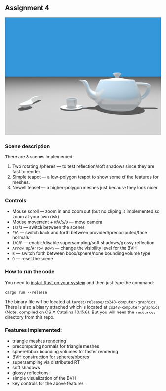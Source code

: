 ## Assignment 4

![Result](../images/assignment-4/newell-teaset.png "Result")

### Scene description
There are 3 scenes implemented:
1. Two rotating spheres — to test reflection/soft shadows since they are fast to render
2. Simple teapot — a low-polygon teapot to show some of the features for meshes.
3. Newell teaset — a higher-polygon meshes just because they look nicer.

### Controls
- Mouse scroll — zoom in and zoom out (but no cliping is implemented so zoom at your own risk)
- Mouse movement + `W`/`A`/`S`/`D` — move camera
- `1`/`2`/`3` — switch between the scenes
- `F`/`G` — switch back and forth between provided/precomputed/face normals
- `I`/`O`/`P` — enable/disable supersampling/soft shadows/glossy reflection
- `Arrow Up`/`Arrow Down` — change the visibility level for the BVH
- `B` — switch forth between bbox/sphere/none bounding volume type
- `Q` — reset the scene

### How to run the code
You need to [install Rust on your system](https://www.rust-lang.org/tools/install) and then just type the command:
```
cargo run --release
```

The binary file will be located at `target/release/cs248-computer-graphics`.
There is also a binary attached which is located at `cs248-computer-graphics` (Note: compiled on OS X Catalina 10.15.6).
But you will need the `resources` directory from this repo.

### Features implemented:
- triangle meshes rendering
- precomputing normals for triangle meshes
- sphere/bbox bounding volumes for faster rendering
- BVH construction for spheres/bboxes
- supersampling via distributed RT
- soft shadows
- glossy reflections
- simple visualization of the BVH
- key controls for the above features
